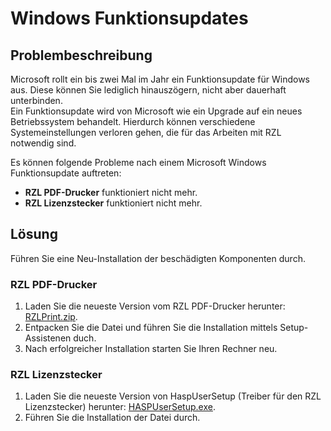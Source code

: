 # Windows Funktionsupdates

## Problembeschreibung

Microsoft rollt ein bis zwei Mal im Jahr ein Funktionsupdate für Windows aus. Diese können Sie lediglich hinauszögern, nicht aber dauerhaft unterbinden.  
Ein Funktionsupdate wird von Microsoft wie ein Upgrade auf ein neues Betriebssystem behandelt. Hierdurch können verschiedene Systemeinstellungen verloren gehen, die für das Arbeiten mit RZL notwendig sind.  

Es können folgende Probleme nach einem Microsoft Windows Funktionsupdate auftreten:

- **RZL PDF-Drucker** funktioniert nicht mehr.  
- **RZL Lizenzstecker** funktioniert nicht mehr.  

## Lösung

Führen Sie eine Neu-Installation der beschädigten Komponenten durch.

### RZL PDF-Drucker

1. Laden Sie die neueste Version vom RZL PDF-Drucker herunter: [RZLPrint.zip](https://rzl.blob.core.windows.net/treiber/RZLPrint%205.5.0.exe).  
2. Entpacken Sie die Datei und führen Sie die Installation mittels Setup-Assistenen duch.  
3. Nach erfolgreicher Installation starten Sie Ihren Rechner neu.  

### RZL Lizenzstecker

1. Laden Sie die neueste Version von HaspUserSetup (Treiber für den RZL Lizenzstecker) herunter: [HASPUserSetup.exe](https://rzl.blob.core.windows.net/treiber/HASPUserSetup.exe).  
2. Führen Sie die Installation der Datei durch.